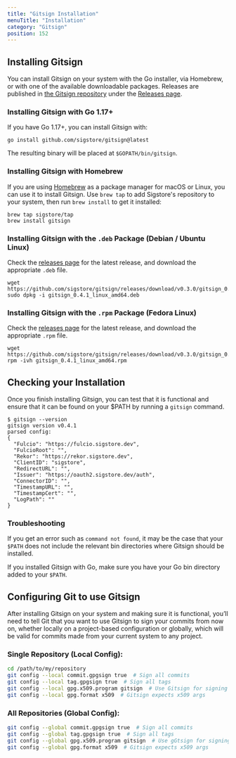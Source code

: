 ```yaml
---
title: "Gitsign Installation"
menuTitle: "Installation"
category: "Gitsign"
position: 152
---
```


## Installing Gitsign

You can install Gitsign on your system with the Go installer, via Homebrew, or
with one of the available downloadable packages. Releases are published in
[the Gitsign repository](https://github.com/sigstore/gitsign) under the
[Releases page](https://github.com/sigstore/gitsign/releases).

### Installing Gitsign with Go 1.17+

If you have Go 1.17+, you can install Gitsign with:

```console
go install github.com/sigstore/gitsign@latest
```

The resulting binary will be placed at `$GOPATH/bin/gitsign`.

### Installing Gitsign with Homebrew

If you are using [Homebrew](https://docs.brew.sh/) as a package manager for
macOS or Linux, you can use it to install Gitsign. Use `brew tap` to add
Sigstore's repository to your system, then run `brew install` to get it
installed:

```console
brew tap sigstore/tap
brew install gitsign
```

### Installing Gitsign with the `.deb` Package (Debian / Ubuntu Linux)

Check the [releases page](https://github.com/sigstore/cosign/releases) for the
latest release, and download the appropriate `.deb` file.

```console
wget https://github.com/sigstore/gitsign/releases/download/v0.3.0/gitsign_0.3.0_linux_amd64.deb
sudo dpkg -i gitsign_0.4.1_linux_amd64.deb
```

### Installing Gitsign with the `.rpm` Package (Fedora Linux)

Check the [releases page](https://github.com/sigstore/cosign/releases) for the
latest release, and download the appropriate `.rpm` file.

```console
wget https://github.com/sigstore/gitsign/releases/download/v0.3.0/gitsign_0.3.0_linux_amd64.rpm
rpm -ivh gitsign_0.4.1_linux_amd64.rpm
```

## Checking your Installation

Once you finish installing Gitsign, you can test that it is functional and
ensure that it can be found on your $PATH by running a `gitsign` command.

```shell
$ gitsign --version
gitsign version v0.4.1
parsed config:
{
  "Fulcio": "https://fulcio.sigstore.dev",
  "FulcioRoot": "",
  "Rekor": "https://rekor.sigstore.dev",
  "ClientID": "sigstore",
  "RedirectURL": "",
  "Issuer": "https://oauth2.sigstore.dev/auth",
  "ConnectorID": "",
  "TimestampURL": "",
  "TimestampCert": "",
  "LogPath": ""
}
```

### Troubleshooting

If you get an error such as `command not found`, it may be the case that your
`$PATH` does not include the relevant bin directories where Gitsign should be
installed.

If you installed Gitsign with Go, make sure you have your Go bin directory added
to your `$PATH`.

## Configuring Git to use Gitsign

After installing Gitsign on your system and making sure it is functional, you’ll
need to tell Git that you want to use Gitsign to sign your commits from now on,
whether locally on a project-based configuration or globally, which will be
valid for commits made from your current system to any project.

### Single Repository (Local Config):

```sh
cd /path/to/my/repository
git config --local commit.gpgsign true  # Sign all commits
git config --local tag.gpgsign true  # Sign all tags
git config --local gpg.x509.program gitsign  # Use Gitsign for signing
git config --local gpg.format x509  # Gitsign expects x509 args
```

### All Repositories (Global Config):

```sh
git config --global commit.gpgsign true  # Sign all commits
git config --global tag.gpgsign true  # Sign all tags
git config --global gpg.x509.program gitsign  # Use gGtsign for signing
git config --global gpg.format x509  # Gitsign expects x509 args
```
